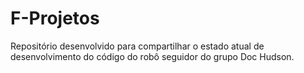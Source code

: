 # F-Projetos
Repositório desenvolvido para compartilhar o estado atual de desenvolvimento do código do robô seguidor do grupo Doc Hudson.
